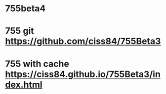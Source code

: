 # 755beta4
# 755 git https://github.com/ciss84/755Beta3
# 755 with cache https://ciss84.github.io/755Beta3/index.html
